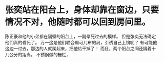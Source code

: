 # 张奕站在阳台上，身体却靠在窗边，只要情况不对，他随时都可以回到房间里。
陈正豪和他的小弟都在隔壁的阳台上，一副晕死过去的模样。
但是张奕无法确定他们真的昏死了。
万一这是他们联合周可儿布的局，引诱自己上钩呢？
有可能他这边一过去，那边的人就爬起来，把他给干掉了！
而且，两个阳台之间还隔着十几公分的距离。
不锈钢做的栅栏，

